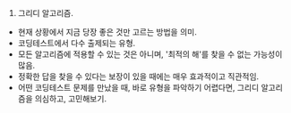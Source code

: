 1. 그리디 알고리즘.

- 현재 상황에서 지금 당장 좋은 것만 고르는 방법을 의미.
- 코딩테스트에서 다수 출제되는 유형.
- 모든 알고리즘에 적용할 수 있는 것은 아니며, '최적의 해'를 찾을 수 없는 가능성이 많음.
- 정확한 답을 찾을 수 있다는 보장이 있을 때에는 매우 효과적이고 직관적임.
- 어떤 코딩테스트 문제를 만났을 때, 바로 유형을 파악하기 어렵다면, 그리디 알고리즘을 의심하고, 고민해보기.
